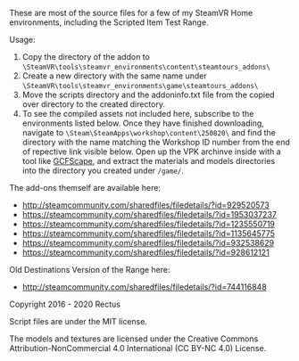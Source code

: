 These are most of the source files for a few of my SteamVR Home environments, including the Scripted Item Test Range.

Usage:
1. Copy the directory of the addon to `\SteamVR\tools\steamvr_environments\content\steamtours_addons\`
2. Create a new directory with the same name under 
`\SteamVR\tools\steamvr_environments\game\steamtours_addons\`
3. Move the scripts directory and the addoninfo.txt file from the copied over directory to the created directory.
4. To see the compiled assets not included here, subscribe to the environments listed below. Once they have finished downloading, navigate to `\Steam\SteamApps\workshop\content\250820\` and find the directory with the name matching the Workshop ID number from the end of repective link visible below. Open up the VPK archinve inside with a tool like [GCFScape](https://developer.valvesoftware.com/wiki/GCFScape), and extract the materials and models directories into the directory you created under `/game/`.

The add-ons themself are available here:
* http://steamcommunity.com/sharedfiles/filedetails/?id=929520573
* https://steamcommunity.com/sharedfiles/filedetails/?id=1953037237
* https://steamcommunity.com/sharedfiles/filedetails/?id=1235550719
* https://steamcommunity.com/sharedfiles/filedetails/?id=1135645775
* https://steamcommunity.com/sharedfiles/filedetails/?id=932538629
* https://steamcommunity.com/sharedfiles/filedetails/?id=928612121



Old Destinations Version of the Range here:
* http://steamcommunity.com/sharedfiles/filedetails/?id=744116848

Copyright 2016 - 2020 Rectus

Script files are under the MIT license.

The models and textures are licensed under the Creative Commons Attribution-NonCommercial 4.0 International (CC BY-NC 4.0) License.
